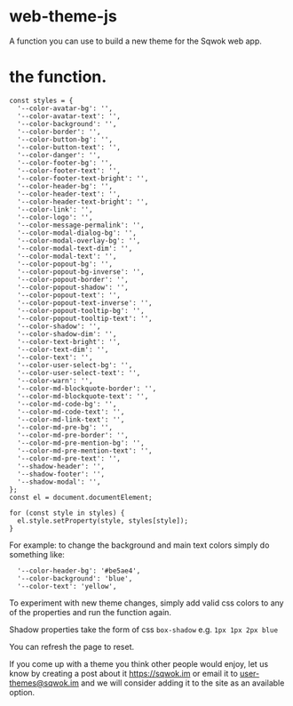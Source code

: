 # web-theme-js
A function you can use to build a new theme for the Sqwok web app.

# the function.
```
const styles = {
  '--color-avatar-bg': '',
  '--color-avatar-text': '',
  '--color-background': '',
  '--color-border': '',
  '--color-button-bg': '',
  '--color-button-text': '',
  '--color-danger': '',
  '--color-footer-bg': '',
  '--color-footer-text': '',
  '--color-footer-text-bright': '',
  '--color-header-bg': '',
  '--color-header-text': '',
  '--color-header-text-bright': '',
  '--color-link': '',
  '--color-logo': '',
  '--color-message-permalink': '',
  '--color-modal-dialog-bg': '',
  '--color-modal-overlay-bg': '',
  '--color-modal-text-dim': '',
  '--color-modal-text': '',
  '--color-popout-bg': '',
  '--color-popout-bg-inverse': '',
  '--color-popout-border': '',
  '--color-popout-shadow': '',
  '--color-popout-text': '',
  '--color-popout-text-inverse': '',
  '--color-popout-tooltip-bg': '',
  '--color-popout-tooltip-text': '',
  '--color-shadow': '',
  '--color-shadow-dim': '',
  '--color-text-bright': '',
  '--color-text-dim': '',
  '--color-text': '',
  '--color-user-select-bg': '',
  '--color-user-select-text': '',
  '--color-warn': '',
  '--color-md-blockquote-border': '',
  '--color-md-blockquote-text': '',
  '--color-md-code-bg': '',
  '--color-md-code-text': '',
  '--color-md-link-text': '',
  '--color-md-pre-bg': '',
  '--color-md-pre-border': '',
  '--color-md-pre-mention-bg': '',
  '--color-md-pre-mention-text': '',
  '--color-md-pre-text': '',
  '--shadow-header': '',
  '--shadow-footer': '',
  '--shadow-modal': '',
};
const el = document.documentElement;

for (const style in styles) {
  el.style.setProperty(style, styles[style]);
}
```

For example:
to change the background and main text colors simply do something like:
```
  '--color-header-bg': '#be5ae4',
  '--color-background': 'blue',
  '--color-text': 'yellow',
```

To experiment with new theme changes, simply add valid css colors to any of the properties and run the function again.

Shadow properties take the form of css `box-shadow` e.g. `1px 1px 2px blue`

You can refresh the page to reset.

If you come up with a theme you think other people would enjoy, let us know by creating a post about it https://sqwok.im or email it to user-themes@sqwok.im and we will consider adding it to the site as an available option.
